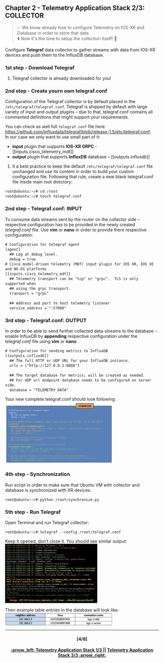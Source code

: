 ## Chapter 2 - Telemetry Application Stack 2/3: COLLECTOR

> :white_check_mark: We know already how to configure Telemetry on IOS-XR and Database in order to store that data.  
> :arrow_down: Now it's the time to setup the collection itself! :clap: <br>

Configure **Telegraf** data collector to gather streams with data from IOS-XR devices and push them to the InfluxDB database.  

### 1st step - Download Telegraf
1. Telegraf collector is already downloaded for you!

### 2nd step - Create yourn own telegraf.conf
Configuration of the Telegraf collector is by default placed in the `/etc/telegraf/telegraf.conf`. Telegraf is shipped by default with large variety of input and output plugins – due to that, telegraf.conf  contains all commented definitions that might support your requirements.

You can check as well full `telegraf.conf` file here: https://github.com/influxdata/telegraf/blob/release-1.5/etc/telegraf.conf:  
In our case we only want to use small part of it: 
-	**input** plugin that supports **IOS-XR GRPC** - [[inputs.cisco_telemetry_mdt]]
-	**output** plugin that supports **InfluxDB** database – [[outputs.influxdb]]

1.	It a best practice to keep the default `/etc/telegraf/telegraf.conf` file unchanged and use its content in order to build your custom configuration file. Following that rule, create a new blank telegraf.conf file inside main root directory:  
```console
root@ubuntu:~/# cd /root
root@ubuntu:~/# touch telegraf.conf
```

### 2nd step - Telegraf.conf: INPUT
To consume data streams sent by the router on the collector side – respective configuration has to be provided in the newly created *telegraf.conf* file. Use **vim** or **nano** in order to provide there respective configuration:  
```console
# Configuration for telegraf agent
[agent]
  ## Log at debug level.
  debug = true
# Cisco model-driven telemetry (MDT) input plugin for IOS XR, IOS XE and NX-OS platforms
[[inputs.cisco_telemetry_mdt]]
  ## Telemetry transport can be "tcp" or "grpc".  TLS is only supported when
  ## using the grpc transport.
  transport = "grpc"

  ## Address and port to host telemetry listener
  service_address = ":57000"
```

### 3rd step - Telegraf.conf: OUTPUT
In order to be able to send further collected data-streams to the database – enable InfluxDB by **appending** respective configuration under the *telegraf.conf* file using **vim** or **nano**:  
```console
# Configuration for sending metrics to InfluxDB
[[outputs.influxdb]]
  ## The full HTTP or UDP URL for your InfluxDB instance.
  urls = ["http://127.0.0.1:8086"]

  ## The target database for metrics; will be created as needed.
  ## For UDP url endpoint database needs to be configured on server side.
  database = "TELEMETRY_DATA"
```
Your new complete telegraf.conf should look following:  
<img align="center" width=70% src="/readme/2B_3.png"></img>

### 4th step - Synchronization
Run script in order to make sure that Ubuntu VM with collector and database is synchronized with XR devices:
```console
root@ubuntu:~/# python /root/synchronize.py
```

### 5th step - Run Telegraf
Open Terminal and run Telegraf collector: 
```console
root@ubuntu:~/# telegraf --config /root/telegraf.conf
```

Keep it opened, don't close it. You should see similar output:  
<img align="center" width=60% src="/readme/2B_4.png"></img>

Then example table entries in the database will look like:  
<img align="center" width=70% src="/readme/2B_2.png"></img>

---
<h4 align="center">[4/8]</h4>
<h4 align="center"> <a href="/readme/2.md"> :arrow_left: Telemetry Application Stack 1/3 </a> || <a href="/readme/4.md"> Telemetry Application Stack 3/3 :arrow_right: </a> </h4>
